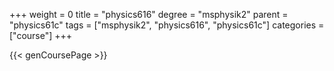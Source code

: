 +++
weight = 0
title = "physics616"
degree = "msphysik2"
parent = "physics61c"
tags = ["msphysik2", "physics616", "physics61c"]
categories = ["course"]
+++

{{< genCoursePage >}}
